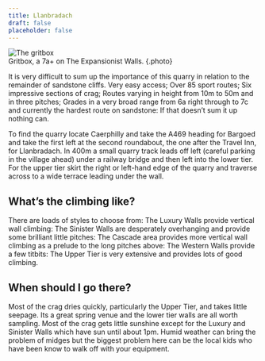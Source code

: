 ```yaml
---
title: Llanbradach
draft: false
placeholder: false
---
```



![The gritbox](/img/south-wales/south-east-sandstone/gritbox.jpg)  
Gritbox, a 7a+ on The Expansionist Walls.
{.photo}

It is very difficult to sum up the importance of this quarry in relation to the remainder of sandstone cliffs. Very easy access; Over 85 sport routes; Six impressive sections of crag; Routes varying in height from 10m to 50m and in three pitches; Grades in a very broad range from 6a right through to 7c and currently the hardest route on sandstone: If that doesn’t sum it up nothing can.

To find the quarry locate Caerphilly and take the A469 heading for Bargoed and take the first left at the second roundabout, the one after the Travel Inn, for Llanbradach. In 400m a small quarry track leads off left (careful parking in the village ahead) under a railway bridge and then left into the lower tier. For the upper tier skirt the right or left-hand edge of the quarry and traverse across to a wide terrace leading under the wall.

## What’s the climbing like?

There are loads of styles to choose from: The Luxury Walls provide vertical wall climbing: The Sinister Walls are desperately overhanging and provide some brilliant little pitches: The Cascade area provides more vertical wall climbing as a prelude to the long pitches above: The Western Walls provide a few titbits: The Upper Tier is very extensive and provides lots of good climbing.

## When should I go there?

Most of the crag dries quickly, particularly the Upper Tier, and takes little seepage. Its a great spring venue and the lower tier walls are all worth sampling. Most of the crag gets little sunshine except for the Luxury and Sinister Walls which have sun until about 1pm. Humid weather can bring the problem of midges but the biggest problem here can be the local kids who have been know to walk off with your equipment.